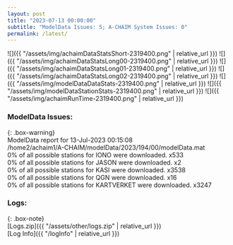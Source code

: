 ```yaml
---
layout: post
title: "2023-07-13 00:00:00"
subtitle: "ModelData Issues: 5; A-CHAIM System Issues: 0"
permalink: /latest/
---
```


![]({{ "/assets/img/achaimDataStatsShort-2319400.png" | relative_url }})
![]({{ "/assets/img/achaimDataStatsLong00-2319400.png" | relative_url }})
![]({{ "/assets/img/achaimDataStatsLong01-2319400.png" | relative_url }})
![]({{ "/assets/img/achaimDataStatsLong02-2319400.png" | relative_url }})
![]({{ "/assets/img/modelDataDataStats-2319400.png" | relative_url }})
![]({{ "/assets/img/modelDataStationStats-2319400.png" | relative_url }})
![]({{ "/assets/img/achaimRunTime-2319400.png" | relative_url }})


### ModelData Issues:  
  
{: .box-warning}  
 ModelData report for 13-Jul-2023 00:15:08   
 /home2/achaim1/A-CHAIM/modelData/2023/194/00/modelData.mat   
 0% of all possible stations for IONO were downloaded. x533   
 0% of all possible stations for JASON were downloaded. x2   
 0% of all possible stations for KASI were downloaded. x3538   
 0% of all possible stations for QGN were downloaded. x16   
 0% of all possible stations for KARTVERKET were downloaded. x3247   
  


### Logs:  
  
{: .box-note}  
[Logs.zip]({{ "/assets/other/logs.zip" | relative_url }})  
[Log Info]({{ "/logInfo" | relative_url }})  
